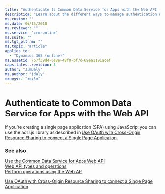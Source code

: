 ```yaml
---
title: "Authenticate to Common Data Service for Apps with the Web API (PowerApps Common Data Service for Apps)| MicrosoftDocs"
description: "Learn about the different ways to manage authentication when using the Web API"
ms.custom: ""
ms.date: 06/15/2018
ms.reviewer: ""
ms.service: "crm-online"
ms.suite: ""
ms.tgt_pltfrm: ""
ms.topic: "article"
applies_to: 
  - "Dynamics 365 (online)"
ms.assetid: 767f39d4-6a8e-48f0-bf7d-69ea1191acef
caps.latest.revision: 8
author: "JimDaly"
ms.author: "jdaly"
manager: "amyla"
---
```

# Authenticate to Common Data Service for Apps with the Web API
<!-- 
TODO:
You must use OAuth as described in [Use OAuth to connect to Common Data Service for Apps web Services](../connect-customer-engagement-web-services-using-oauth.md).<br />
-->
  
If you’re creating a single page application (SPA) using JavaScript you can use the adal.js library as described in [Use OAuth with Cross-Origin Resource Sharing  to connect a Single Page Application](../oauth-cross-origin-resource-sharing-connect-single-page-application.md).  
  
### See also
 
[Use the Common Data Service for Apps Web API](overview.md)<br />
[Web API types and operations](web-api-types-operations.md)<br />
[Perform operations using the Web API](perform-operations-web-api.md)<br />
<!-- 
TODO:
[Use OAuth to connect to Common Data Service for Apps web Services](../connect-customer-engagement-web-services-using-oauth.md)<br /> -->
[Use OAuth with Cross-Origin Resource Sharing to connect a Single Page Application](../oauth-cross-origin-resource-sharing-connect-single-page-application.md)
